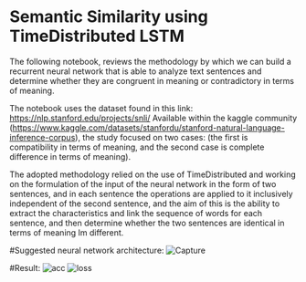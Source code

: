 # Semantic Similarity using TimeDistributed LSTM

The following notebook, reviews the methodology by which we can build a recurrent neural network that is able to analyze text sentences and determine whether they are congruent in meaning or contradictory in terms of meaning.

The notebook uses the dataset found in this link: https://nlp.stanford.edu/projects/snli/
Available within the kaggle community (https://www.kaggle.com/datasets/stanfordu/stanford-natural-language-inference-corpus), the study focused on two cases: (the first is compatibility in terms of meaning, and the second case is complete difference in terms of meaning).

The adopted methodology relied on the use of TimeDistributed and working on the formulation of the input of the neural network in the form of two sentences, and in each sentence the operations are applied to it inclusively independent of the second sentence, and the aim of this is the ability to extract the characteristics and link the sequence of words for each sentence, and then determine whether the two sentences are identical in terms of meaning Im different.

#Suggested neural network architecture:
![Capture](https://user-images.githubusercontent.com/108609519/179639242-9ffb09a1-f6e3-42da-add0-ba3b1781e870.JPG)

#Result:
![acc](https://user-images.githubusercontent.com/108609519/179639364-b1e8fb95-844b-4e35-b2a0-51dfc19819f6.png)
![loss](https://user-images.githubusercontent.com/108609519/179639410-7eab3c13-90e3-4799-8145-30218ed0e078.png)

